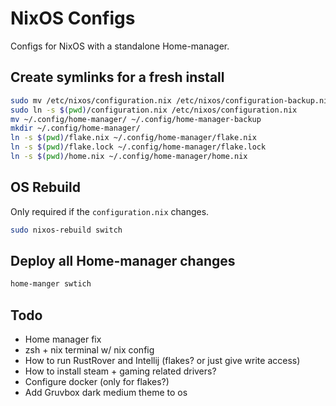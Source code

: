 # NixOS Configs
Configs for NixOS with a standalone Home-manager.

## Create symlinks for a fresh install
```sh
sudo mv /etc/nixos/configuration.nix /etc/nixos/configuration-backup.nix
sudo ln -s $(pwd)/configuration.nix /etc/nixos/configuration.nix
mv ~/.config/home-manager/ ~/.config/home-manager-backup
mkdir ~/.config/home-manager/
ln -s $(pwd)/flake.nix ~/.config/home-manager/flake.nix
ln -s $(pwd)/flake.lock ~/.config/home-manager/flake.lock
ln -s $(pwd)/home.nix ~/.config/home-manager/home.nix
```

## OS Rebuild
Only required if the `configuration.nix` changes.
```sh
sudo nixos-rebuild switch
```

## Deploy all Home-manager changes
```sh
home-manger swtich
```


## Todo
- Home manager fix
- zsh + nix terminal w/ nix config
- How to run RustRover and Intellij (flakes? or just give write access)
- How to install steam + gaming related drivers?
- Configure docker (only for flakes?)
- Add Gruvbox dark medium theme to os